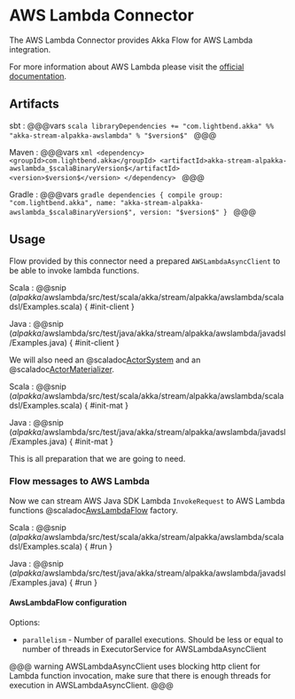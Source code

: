# AWS Lambda Connector
The AWS Lambda Connector provides Akka Flow for AWS Lambda integration.

For more information about AWS Lambda please visit the [official documentation](https://aws.amazon.com/documentation/lambda/).

## Artifacts

sbt
:   @@@vars
    ```scala
    libraryDependencies += "com.lightbend.akka" %% "akka-stream-alpakka-awslambda" % "$version$"
    ```
    @@@

Maven
:   @@@vars
    ```xml
    <dependency>
      <groupId>com.lightbend.akka</groupId>
      <artifactId>akka-stream-alpakka-awslambda_$scalaBinaryVersion$</artifactId>
      <version>$version$</version>
    </dependency>
    ```
    @@@

Gradle
:   @@@vars
    ```gradle
    dependencies {
      compile group: "com.lightbend.akka", name: "akka-stream-alpakka-awslambda_$scalaBinaryVersion$", version: "$version$"
    }
    ```
    @@@

## Usage

Flow provided by this connector need a prepared `AWSLambdaAsyncClient` to be able to invoke lambda functions.

Scala
: @@snip ($alpakka$/awslambda/src/test/scala/akka/stream/alpakka/awslambda/scaladsl/Examples.scala) { #init-client }

Java
: @@snip ($alpakka$/awslambda/src/test/java/akka/stream/alpakka/awslambda/javadsl/Examples.java) { #init-client }

We will also need an @scaladoc[ActorSystem](akka.actor.ActorSystem) and an @scaladoc[ActorMaterializer](akka.stream.ActorMaterializer).

Scala
: @@snip ($alpakka$/awslambda/src/test/scala/akka/stream/alpakka/awslambda/scaladsl/Examples.scala) { #init-mat }

Java
: @@snip ($alpakka$/awslambda/src/test/java/akka/stream/alpakka/awslambda/javadsl/Examples.java) { #init-mat }

This is all preparation that we are going to need.

### Flow messages to AWS Lambda

Now we can stream AWS Java SDK Lambda `InvokeRequest` to AWS Lambda functions
@scaladoc[AwsLambdaFlow](akka.stream.alpakka.awslambda.scaladsl.AwsLambdaFlow$) factory.

Scala
: @@snip ($alpakka$/awslambda/src/test/scala/akka/stream/alpakka/awslambda/scaladsl/Examples.scala) { #run }

Java
: @@snip ($alpakka$/awslambda/src/test/java/akka/stream/alpakka/awslambda/javadsl/Examples.java) { #run }

#### AwsLambdaFlow configuration

Options:

 - `parallelism` - Number of parallel executions. Should be less or equal to number of threads in ExecutorService for AWSLambdaAsyncClient

@@@ warning
AWSLambdaAsyncClient uses blocking http client for Lambda function invocation, make sure that there is enough threads for execution in AWSLambdaAsyncClient.
@@@
